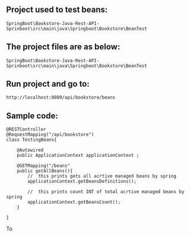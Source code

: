 
## Project used to test beans:
    SpringBoot\Bookstore-Java-Rest-API-Sprinboot\src\main\java\Springboot\Bookstore\BeanTest

## The project files are as below:


    SpringBoot\Bookstore-Java-Rest-API-Sprinboot\src\main\java\Springboot\Bookstore\BeanTest

## Run project and go to:
    http://localhost:8080/api/bookstore/beans

## Sample code:

```
@RESTController
@RequestMapping("/api/bookstore")  
class TestingBeans{

    @Autowired
    public ApplicationContext applicationContext ;
    
    @GETMapping("/beans"
    public getAllBeans(){
        //  this prints gets all acrtive managed beans by spring
        applicationContext.getBeansDefinitions();
        
        //  this prints count INT of total acrtive managed beans by spring
        applicationContext.getBeansCount();
    }

}
```

To 